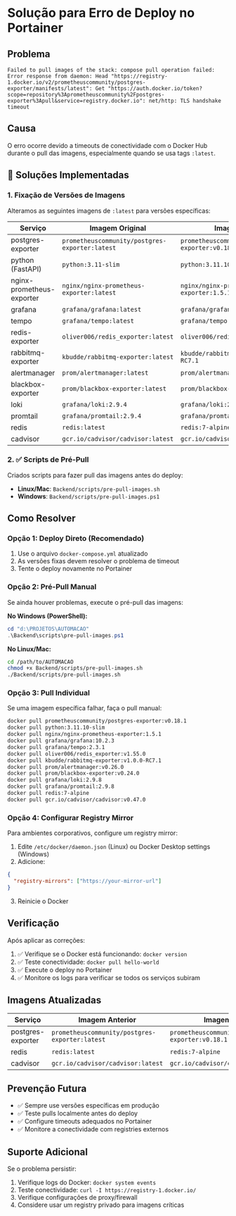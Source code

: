 # Solução para Erro de Deploy no Portainer

## Problema
```
Failed to pull images of the stack: compose pull operation failed: Error response from daemon: Head "https://registry-1.docker.io/v2/prometheuscommunity/postgres-exporter/manifests/latest": Get "https://auth.docker.io/token?scope=repository%3Aprometheuscommunity%2Fpostgres-exporter%3Apull&service=registry.docker.io": net/http: TLS handshake timeout
```

## Causa
O erro ocorre devido a timeouts de conectividade com o Docker Hub durante o pull das imagens, especialmente quando se usa tags `:latest`.

## 🔧 Soluções Implementadas

### 1. **Fixação de Versões de Imagens**
Alteramos as seguintes imagens de `:latest` para versões específicas:

| Serviço | Imagem Original | Imagem Atual |
|---------|----------------|-------------|
| postgres-exporter | `prometheuscommunity/postgres-exporter:latest` | `prometheuscommunity/postgres-exporter:v0.18.1` |
| python (FastAPI) | `python:3.11-slim` | `python:3.11.10-slim` |
| nginx-prometheus-exporter | `nginx/nginx-prometheus-exporter:latest` | `nginx/nginx-prometheus-exporter:1.5.1` |
| grafana | `grafana/grafana:latest` | `grafana/grafana:10.2.3` |
| tempo | `grafana/tempo:latest` | `grafana/tempo:2.3.1` |
| redis-exporter | `oliver006/redis_exporter:latest` | `oliver006/redis_exporter:v1.55.0` |
| rabbitmq-exporter | `kbudde/rabbitmq-exporter:latest` | `kbudde/rabbitmq-exporter:v1.0.0-RC7.1` |
| alertmanager | `prom/alertmanager:latest` | `prom/alertmanager:v0.26.0` |
| blackbox-exporter | `prom/blackbox-exporter:latest` | `prom/blackbox-exporter:v0.24.0` |
| loki | `grafana/loki:2.9.4` | `grafana/loki:2.9.8` |
| promtail | `grafana/promtail:2.9.4` | `grafana/promtail:2.9.8` |
| redis | `redis:latest` | `redis:7-alpine` |
| cadvisor | `gcr.io/cadvisor/cadvisor:latest` | `gcr.io/cadvisor/cadvisor:v0.47.0` |

### 2. ✅ Scripts de Pré-Pull
Criados scripts para fazer pull das imagens antes do deploy:

- **Linux/Mac**: `Backend/scripts/pre-pull-images.sh`
- **Windows**: `Backend/scripts/pre-pull-images.ps1`

## Como Resolver

### Opção 1: Deploy Direto (Recomendado)
1. Use o arquivo `docker-compose.yml` atualizado
2. As versões fixas devem resolver o problema de timeout
3. Tente o deploy novamente no Portainer

### Opção 2: Pré-Pull Manual
Se ainda houver problemas, execute o pré-pull das imagens:

**No Windows (PowerShell):**
```powershell
cd "d:\PROJETOS\AUTOMACAO"
.\Backend\scripts\pre-pull-images.ps1
```

**No Linux/Mac:**
```bash
cd /path/to/AUTOMACAO
chmod +x Backend/scripts/pre-pull-images.sh
./Backend/scripts/pre-pull-images.sh
```

### Opção 3: Pull Individual
Se uma imagem específica falhar, faça o pull manual:

```bash
docker pull prometheuscommunity/postgres-exporter:v0.18.1
docker pull python:3.11.10-slim
docker pull nginx/nginx-prometheus-exporter:1.5.1
docker pull grafana/grafana:10.2.3
docker pull grafana/tempo:2.3.1
docker pull oliver006/redis_exporter:v1.55.0
docker pull kbudde/rabbitmq-exporter:v1.0.0-RC7.1
docker pull prom/alertmanager:v0.26.0
docker pull prom/blackbox-exporter:v0.24.0
docker pull grafana/loki:2.9.8
docker pull grafana/promtail:2.9.8
docker pull redis:7-alpine
docker pull gcr.io/cadvisor/cadvisor:v0.47.0
```

### Opção 4: Configurar Registry Mirror
Para ambientes corporativos, configure um registry mirror:

1. Edite `/etc/docker/daemon.json` (Linux) ou Docker Desktop settings (Windows)
2. Adicione:
```json
{
  "registry-mirrors": ["https://your-mirror-url"]
}
```
3. Reinicie o Docker

## Verificação
Após aplicar as correções:

1. ✅ Verifique se o Docker está funcionando: `docker version`
2. ✅ Teste conectividade: `docker pull hello-world`
3. ✅ Execute o deploy no Portainer
4. ✅ Monitore os logs para verificar se todos os serviços subiram

## Imagens Atualizadas
| Serviço | Imagem Anterior | Imagem Atual |
|---------|----------------|--------------|
| postgres-exporter | `prometheuscommunity/postgres-exporter:latest` | `prometheuscommunity/postgres-exporter:v0.18.1` |
| redis | `redis:latest` | `redis:7-alpine` |
| cadvisor | `gcr.io/cadvisor/cadvisor:latest` | `gcr.io/cadvisor/cadvisor:v0.47.0` |

## Prevenção Futura
- ✅ Sempre use versões específicas em produção
- ✅ Teste pulls localmente antes do deploy
- ✅ Configure timeouts adequados no Portainer
- ✅ Monitore a conectividade com registries externos

## Suporte Adicional
Se o problema persistir:

1. Verifique logs do Docker: `docker system events`
2. Teste conectividade: `curl -I https://registry-1.docker.io/`
3. Verifique configurações de proxy/firewall
4. Considere usar um registry privado para imagens críticas